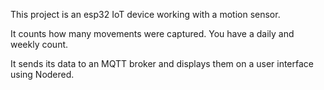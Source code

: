 This project is an esp32 IoT device working with a motion sensor.

It counts how many movements were captured. You have a daily and weekly count.

It sends its data to an MQTT broker and displays them on a user interface using Nodered.
